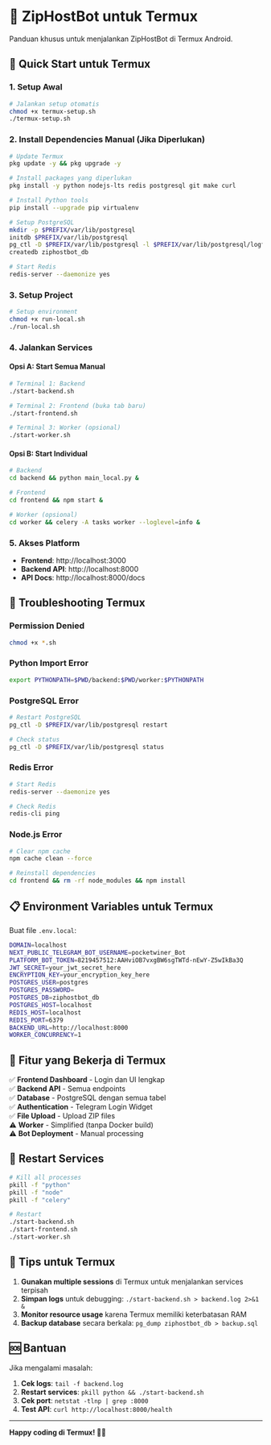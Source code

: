 # 📱 ZipHostBot untuk Termux

Panduan khusus untuk menjalankan ZipHostBot di Termux Android.

## 🚀 Quick Start untuk Termux

### 1. Setup Awal
```bash
# Jalankan setup otomatis
chmod +x termux-setup.sh
./termux-setup.sh
```

### 2. Install Dependencies Manual (Jika Diperlukan)
```bash
# Update Termux
pkg update -y && pkg upgrade -y

# Install packages yang diperlukan
pkg install -y python nodejs-lts redis postgresql git make curl

# Install Python tools
pip install --upgrade pip virtualenv

# Setup PostgreSQL
mkdir -p $PREFIX/var/lib/postgresql
initdb $PREFIX/var/lib/postgresql
pg_ctl -D $PREFIX/var/lib/postgresql -l $PREFIX/var/lib/postgresql/logfile start
createdb ziphostbot_db

# Start Redis
redis-server --daemonize yes
```

### 3. Setup Project
```bash
# Setup environment
chmod +x run-local.sh
./run-local.sh
```

### 4. Jalankan Services

#### Opsi A: Start Semua Manual
```bash
# Terminal 1: Backend
./start-backend.sh

# Terminal 2: Frontend (buka tab baru)
./start-frontend.sh

# Terminal 3: Worker (opsional)
./start-worker.sh
```

#### Opsi B: Start Individual
```bash
# Backend
cd backend && python main_local.py &

# Frontend
cd frontend && npm start &

# Worker (opsional)
cd worker && celery -A tasks worker --loglevel=info &
```

### 5. Akses Platform
- **Frontend**: http://localhost:3000
- **Backend API**: http://localhost:8000
- **API Docs**: http://localhost:8000/docs

## 🔧 Troubleshooting Termux

### Permission Denied
```bash
chmod +x *.sh
```

### Python Import Error
```bash
export PYTHONPATH=$PWD/backend:$PWD/worker:$PYTHONPATH
```

### PostgreSQL Error
```bash
# Restart PostgreSQL
pg_ctl -D $PREFIX/var/lib/postgresql restart

# Check status
pg_ctl -D $PREFIX/var/lib/postgresql status
```

### Redis Error
```bash
# Start Redis
redis-server --daemonize yes

# Check Redis
redis-cli ping
```

### Node.js Error
```bash
# Clear npm cache
npm cache clean --force

# Reinstall dependencies
cd frontend && rm -rf node_modules && npm install
```

## 📋 Environment Variables untuk Termux

Buat file `.env.local`:
```bash
DOMAIN=localhost
NEXT_PUBLIC_TELEGRAM_BOT_USERNAME=pocketwiner_Bot
PLATFORM_BOT_TOKEN=8219457512:AAHviOB7vxgBW6sgTWTd-nEwY-Z5wIkBa3Q
JWT_SECRET=your_jwt_secret_here
ENCRYPTION_KEY=your_encryption_key_here
POSTGRES_USER=postgres
POSTGRES_PASSWORD=
POSTGRES_DB=ziphostbot_db
POSTGRES_HOST=localhost
REDIS_HOST=localhost
REDIS_PORT=6379
BACKEND_URL=http://localhost:8000
WORKER_CONCURRENCY=1
```

## 🎯 Fitur yang Bekerja di Termux

✅ **Frontend Dashboard** - Login dan UI lengkap  
✅ **Backend API** - Semua endpoints  
✅ **Database** - PostgreSQL dengan semua tabel  
✅ **Authentication** - Telegram Login Widget  
✅ **File Upload** - Upload ZIP files  
⚠️ **Worker** - Simplified (tanpa Docker build)  
⚠️ **Bot Deployment** - Manual processing  

## 🔄 Restart Services

```bash
# Kill all processes
pkill -f "python"
pkill -f "node"
pkill -f "celery"

# Restart
./start-backend.sh
./start-frontend.sh
./start-worker.sh
```

## 📱 Tips untuk Termux

1. **Gunakan multiple sessions** di Termux untuk menjalankan services terpisah
2. **Simpan logs** untuk debugging: `./start-backend.sh > backend.log 2>&1 &`
3. **Monitor resource usage** karena Termux memiliki keterbatasan RAM
4. **Backup database** secara berkala: `pg_dump ziphostbot_db > backup.sql`

## 🆘 Bantuan

Jika mengalami masalah:

1. **Cek logs**: `tail -f backend.log`
2. **Restart services**: `pkill python && ./start-backend.sh`
3. **Cek port**: `netstat -tlnp | grep :8000`
4. **Test API**: `curl http://localhost:8000/health`

---

**Happy coding di Termux! 📱✨**